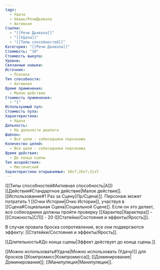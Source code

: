 ```yaml
---
tags:
  - Удача
  - Навык/РечиДъявола
  - Активная
Ссылки:
  - "[[Речи Дъявола]]"
  - "[[Удача]]"
  - "[[Типы способностей]]"
Категория: "[[Речи Дъявола]]"
Стоимость: "10"
Стоимость выкупа: 
Уровни: 
Связанные навыки: 
Источник:
  - Психика
Тип способности:
  - Активная
Время применения:
  - Малое действие
Стоимость применения:
  - "1"
Используемый пул: 
Стоимость пула: 
Характеристики:
  - Удача
Дальность:
  - На дальности диалога
Шаблон:
  - Все цели - собеседники персонажа
Количество целей:
  - Все цели - собеседники персонажа
Время действия:
  - До конца сцены
Тип воздействия:
  - Мистический
Характеристики открываемые: 30x7;26x7;31x7
---
```

([[Типы способностей#Активная способность|А]]) [[Действия#Стандартное действие|Малое действие]]. [[Использование#1 Раз за Сцену|(1р/Сцена)]]. Персонаж может потратить 1 [[Очки Истории|Очко Истории]], участвуя в [[Сцена#Социальная Сцена|Социальной Сцене]]. Если он это делает, все собеседники должны пройти проверку [[Характер|Характера]] - [[Сложность|СЛ]] - 20 ([[Статейки/Состояния и эффекты/Ярость]]).  

В случае провала броска сопротивления, все они подвергаются эффекту: [[Статейки/Состояния и эффекты/Ярость]].

[[Длительность#До конца сцены|Эффект действует до конца сцены.]]

[[Можно использовать#Удача|Можно использовать (Удачу)]] для бросков [[Компромисс|Компромисса]]; [[Доминирование|Доминирования]]; [[Манипуляция|Манипуляции]]. 